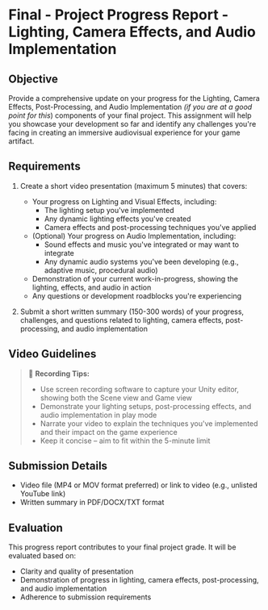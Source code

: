 # Final - Project Progress Report - Lighting, Camera Effects, and Audio Implementation

## Objective
Provide a comprehensive update on your progress for the Lighting, Camera Effects, Post-Processing, and Audio Implementation *(if you are at a good point for this*) components of your final project. This assignment will help you showcase your development so far and identify any challenges you're facing in creating an immersive audiovisual experience for your game artifact.

## Requirements
1. Create a short video presentation (maximum 5 minutes) that covers:
   - Your progress on Lighting and Visual Effects, including:
      - The lighting setup you've implemented
      - Any dynamic lighting effects you've created
      - Camera effects and post-processing techniques you've applied
   - (Optional) Your progress on Audio Implementation, including:
      - Sound effects and music you've integrated or may want to integrate
      - Any dynamic audio systems you've been developing (e.g., adaptive music, procedural audio)
   - Demonstration of your current work-in-progress, showing the lighting, effects, and audio in action
   - Any questions or development roadblocks you're experiencing

2. Submit a short written summary (150-300 words) of your progress, challenges, and questions related to lighting, camera effects, post-processing, and audio implementation

## Video Guidelines
> 🎥 **Recording Tips:**
> - Use screen recording software to capture your Unity editor, showing both the Scene view and Game view
> - Demonstrate your lighting setups, post-processing effects, and audio implementation in play mode
> - Narrate your video to explain the techniques you've implemented and their impact on the game experience
> - Keep it concise – aim to fit within the 5-minute limit

## Submission Details
- Video file (MP4 or MOV format preferred) or link to video (e.g., unlisted YouTube link)
- Written summary in PDF/DOCX/TXT format

## Evaluation
This progress report contributes to your final project grade. It will be evaluated based on:
- Clarity and quality of presentation
- Demonstration of progress in lighting, camera effects, post-processing, and audio implementation
- Adherence to submission requirements